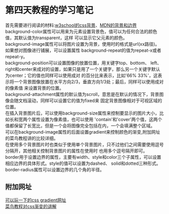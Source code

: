 # 第四天教程的学习笔记

  首先需要进行阅读的材料:[w3school的css背景](https://www.w3school.com.cn/css/css_background.asp)、[MDN的背景和边界](https://developer.mozilla.org/en-US/docs/Learn/CSS/Building_blocks/Backgrounds_and_borders)
  background-color属性可以用来为元素设置背景色，值可以为任何合法的颜色值，其默认值为transparent，这样
  可以显示它父元素的颜色。
  <br>background-image属性可以将图片设置为背景，使用时的格式是url(xx路径)。如果想对图像进行铺展，可以设置属性
  background-repeat的值为repeat-x或者repeat-y。
  <br>background-position可以设置图像的放置位置，用关键字top、bottom、
  left、right和center来成对的设置，如果只是用了一个关键字，那么另一个关键字默认为center；它的值也同样可以使用成对
  的百分比来表示，比如'66% 33%'，这表示将一个背景图像放置在水平方向2/3，垂直方向1/3处；最后，同样可以使用成对的像素值
  来设置背景的位置。
  <br>background-attachment属性的默认值为scroll，意思是在默认的情况下，背景图像会随文档滚动，同样可以设置它的值为fixed来
 固定背景图像相对于可视区域的位置。
 <br>在插入背景图片后，可以使用background-size属性来控制要显示的图片大小，比如长和宽两个属性设置为像素值，也可以使用
 'contain'和'cover'两个值，这两个值都保留了长宽比，但是一个会将图像完全包括在内，一个会填满整个区域。
 <br>可以在background-image属性的后面设置gradient来控制颜色的渐变,附加网址的菜鸟教程讲的比较详细。
 <br>在使用多个背景图片时也类似于使用单个背景图片，只不过他们之间需要使用逗号分隔开，其他相关控制背景图片的属性在使用时
 也用多个逗号隔开即可。
 <br>border用于设置边界的属性，主要有width、style和color三个子属性，可以设置相应边界的具体形式。style的值可以设置为dashed、
 solid和dotted三种形式。border-radius属性可以设置边界的几个角的半径。

## 附加网址
  [可以玩一下的css gradient网址](https://cssgradient.io/)
  <br>[菜鸟教程对css渐变的讲解](https://www.runoob.com/css3/css3-gradients.html)
  
